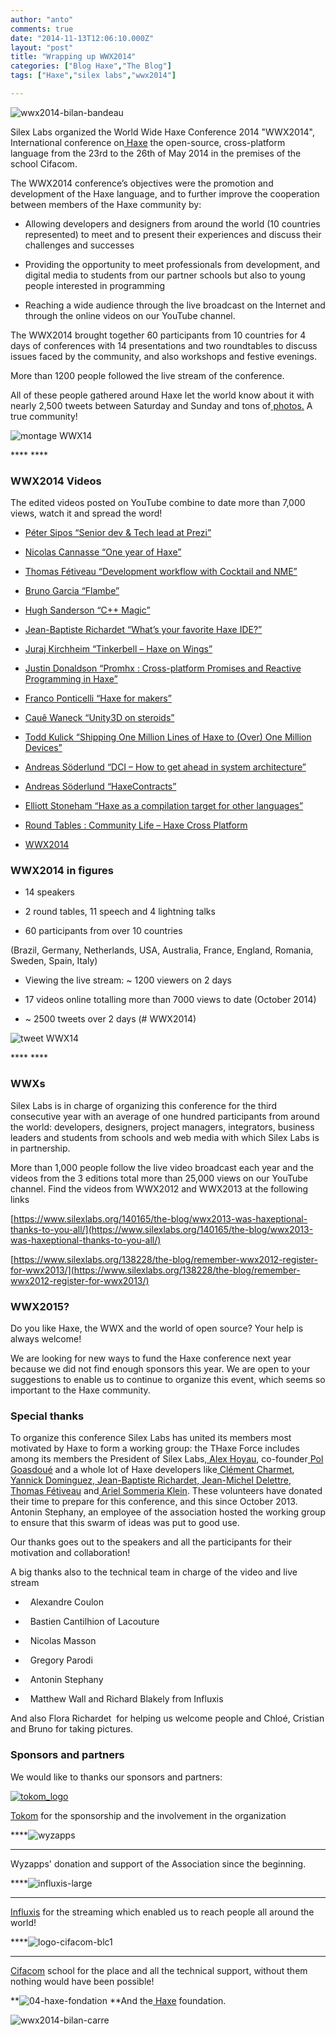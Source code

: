 ```yaml
---
author: "anto"
comments: true
date: "2014-11-13T12:06:10.000Z"
layout: "post"
title: "Wrapping up WWX2014"
categories: ["Blog Haxe","The Blog"]
tags: ["Haxe","silex labs","wwx2014"]

---
```

![wwx2014-bilan-bandeau](https://www.silexlabs.org/wp-content/uploads/2014/11/wwx2014-bilan-bandeau.png)



Silex Labs organized the World Wide Haxe Conference 2014 "WWX2014", International conference on[ Haxe](http://haxe.org/) the open-source, cross-platform language from the 23rd to the 26th of May 2014 in the premises of the school Cifacom.

The WWX2014 conference’s objectives were the promotion and development of the Haxe language, and to further improve the cooperation between members of the Haxe community by:

- Allowing developers and designers from around the world (10 countries represented) to meet and to present their experiences and discuss their challenges and successes

- Providing the opportunity to meet professionals from development, and digital media to students from our partner schools but also to young people interested in programming

- Reaching a wide audience through the live broadcast on the Internet and through the online videos on our YouTube channel.

The WWX2014 brought together 60 participants from 10 countries for 4 days of conferences with 14 presentations and two roundtables to discuss issues faced by the community, and also workshops and festive evenings.

More than 1200 people followed the live stream of the conference.

All of these people gathered around Haxe let the world know about it with nearly 2,500 tweets between Saturday and Sunday and tons of[ photos.](https://www.flickr.com/photos/120854033@N02/sets/72157644567142547/) A true community!

![montage WWX14](https://www.silexlabs.org/wp-content/uploads/2014/11/montage-WWX14-687x442.jpg)

**** ****


### WWX2014 Videos


The edited videos posted on YouTube combine to date more than 7,000 views, watch it and spread the word!




  * [Péter Sipos “Senior dev & Tech lead at Prezi”](https://www.silexlabs.org/?p=202977)


  * [Nicolas Cannasse “One year of Haxe”](https://www.silexlabs.org/?p=202725)


  * [Thomas Fétiveau “Development workflow with Cocktail and NME”](https://www.silexlabs.org/?p=202751)


  * [Bruno Garcia “Flambe”](https://www.silexlabs.org/?p=202765)


  * [Hugh Sanderson “C++ Magic”](https://www.silexlabs.org/?p=202807)


  * [Jean-Baptiste Richardet “What’s your favorite Haxe IDE?”](https://www.silexlabs.org/?p=202957)


  * [Juraj Kirchheim “Tinkerbell – Haxe on Wings”](https://www.silexlabs.org/?p=202939)


  * [Justin Donaldson “Promhx : Cross-platform Promises and Reactive Programming in Haxe”](https://www.silexlabs.org/?p=202971)


  * [Franco Ponticelli “Haxe for makers”](https://www.silexlabs.org/?p=202990)


  * [Cauê Waneck “Unity3D on steroids”](https://www.silexlabs.org/?p=203012)


  * [Todd Kulick “Shipping One Million Lines of Haxe to (Over) One Million Devices”](https://www.silexlabs.org/?p=203004)


  * [Andreas Söderlund “DCI – How to get ahead in system architecture”](https://www.silexlabs.org/?p=203019)


  * [Andreas Söderlund “HaxeContracts”](https://www.silexlabs.org/?p=203019)


  * [Elliott Stoneham “Haxe as a compilation target for other languages”](https://www.silexlabs.org/?p=202984)


  * [Round Tables : Community Life – Haxe Cross Platform](https://www.silexlabs.org/wwx-2014-round-tables-community-life-haxe-cross-platform/)


  * [WWX2014](https://www.youtube.com/watch?v=XBMJYpxoP70)




### **WWX2014 in figures**






  * 14 speakers




  * 2 round tables, 11 speech and 4 lightning talks




  * 60 participants from over 10 countries


(Brazil, Germany, Netherlands, USA, Australia, France, England, Romania, Sweden, Spain, Italy)


  * Viewing the live stream: ~ 1200 viewers on 2 days




  * 17 videos online totalling more than 7000 views to date (October 2014)




  * ~ 2500 tweets over 2 days (# WWX2014)


![tweet WWX14](https://www.silexlabs.org/wp-content/uploads/2014/11/tweet-WWX14-687x339.jpg)

**** ****


### **WWXs**


Silex Labs is in charge of organizing this conference for the third consecutive year with an average of one hundred participants from around the world: developers, designers, project managers, integrators, business leaders and students from schools and web media with which Silex Labs is in partnership.

More than 1,000 people follow the live video broadcast each year and the videos from the 3 editions total more than 25,000 views on our YouTube channel. Find the videos from WWX2012 and WWX2013 at the following links

[https://www.silexlabs.org/140165/the-blog/wwx2013-was-haxeptional-thanks-to-you-all/](https://www.silexlabs.org/140165/the-blog/wwx2013-was-haxeptional-thanks-to-you-all/)

[https://www.silexlabs.org/138228/the-blog/remember-wwx2012-register-for-wwx2013/](https://www.silexlabs.org/138228/the-blog/remember-wwx2012-register-for-wwx2013/)


### **WWX2015?**


Do you like Haxe, the WWX and the world of open source? Your help is always welcome!

We are looking for new ways to fund the Haxe conference next year because we did not find enough sponsors this year. We are open to your suggestions to enable us to continue to organize this event, which seems so important to the Haxe community.


### **Special thanks**


To organize this conference Silex Labs has united its members most motivated by Haxe to form a working group: the THaxe Force includes among its members the President of Silex Labs[, Alex Hoyau](https://twitter.com/lexoyo), co-founder[ Pol Goasdoué](https://twitter.com/superwup) and a whole lot of Haxe developers like[ Clément Charmet](https://twitter.com/clemenchar),[ Yannick Dominguez](https://github.com/yanhick),[ Jean-Baptiste Richardet](https://twitter.com/JbIPS),[ Jean-Michel Delettre](https://twitter.com/flashline_net),[ Thomas Fétiveau](https://twitter.com/zab0jad) and[ Ariel Sommeria Klein](https://twitter.com/arielsom). These volunteers have donated their time to prepare for this conference, and this since October 2013. Antonin Stephany, an employee of the association hosted the working group to ensure that this swarm of ideas was put to good use.

Our thanks goes out to the speakers and all the participants for their motivation and collaboration!

A big thanks also to the technical team in charge of the video and live stream




  *   Alexandre Coulon


  *   Bastien Cantilhion of Lacouture


  *   Nicolas Masson


  *   Gregory Parodi


  *   Antonin Stephany


  *   Matthew Wall and Richard Blakely from Influxis


And also Flora Richardet  for helping us welcome people and Chloé, Cristian and Bruno for taking pictures.


### **Sponsors and partners**


We would like to thanks our sponsors and partners:

[![tokom_logo](https://www.silexlabs.org/wp-content/uploads/2014/11/tokom_logo.png)](http://www.tokom.fr/)

[Tokom](http://www.tokom.fr/) for the sponsorship and the involvement in the organization

****![wyzapps](https://www.silexlabs.org/wp-content/uploads/2014/11/wyzapps.png)
****

Wyzapps' donation and support of the Association since the beginning.

****![influxis-large](https://www.silexlabs.org/wp-content/uploads/2014/11/influxis-large.jpg)
****

[Influxis](http://influxis.com/) for the streaming which enabled us to reach people all around the world!

****![logo-cifacom-blc1](https://www.silexlabs.org/wp-content/uploads/2014/11/logo-cifacom-blc1-687x237.jpg)
****

[Cifacom](http://www.cifacom.com/) school for the place and all the technical support, without them nothing would have been possible!

**![04-haxe-fondation](https://www.silexlabs.org/wp-content/uploads/2014/11/04-haxe-fondation.png)
**And the[ Haxe](http://haxe-foundation.org/) foundation.



![wwx2014-bilan-carre](https://www.silexlabs.org/wp-content/uploads/2014/11/wwx2014-bilan-carre.png)


